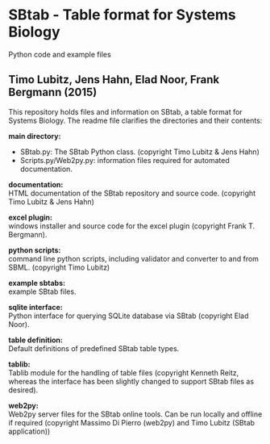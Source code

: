 SBtab - Table format for Systems Biology
========================================
Python code and example files

Timo Lubitz, Jens Hahn, Elad Noor, Frank Bergmann (2015)
-----------------------------------------

This repository holds files and information on SBtab, a table format for
Systems Biology. The readme file clarifies the directories and their contents:

<b>main directory:</b>
- SBtab.py: The SBtab Python class. (copyright Timo Lubitz & Jens Hahn)
- Scripts.py/Web2py.py: information files required for automated documentation.

<b>documentation:</b><br>
HTML documentation of the SBtab repository and source code. (copyright Timo Lubitz & Jens Hahn)

<b>excel plugin:</b><br>
windows installer and source code for the excel plugin (copyright Frank T. Bergmann).

<b>python scripts:</b><br>
command line python scripts, including validator and converter to and from SBML. (copyright Timo Lubitz)

<b>example sbtabs:</b><br>
example SBtab files.

<b>sqlite interface:</b><br>
Python interface for querying SQLite database via SBtab (copyright Elad Noor).

<b>table definition:</b><br>
Default definitions of predefined SBtab table types.

<b>tablib:</b><br>
Tablib module for the handling of table files (copyright Kenneth Reitz, whereas the interface has been slightly changed to support SBtab files as desired).

<b>web2py:</b><br>
Web2py server files for the SBtab online tools. Can be run locally and offline if required (copyright Massimo Di Pierro (web2py) and Timo Lubitz (SBtab application))
